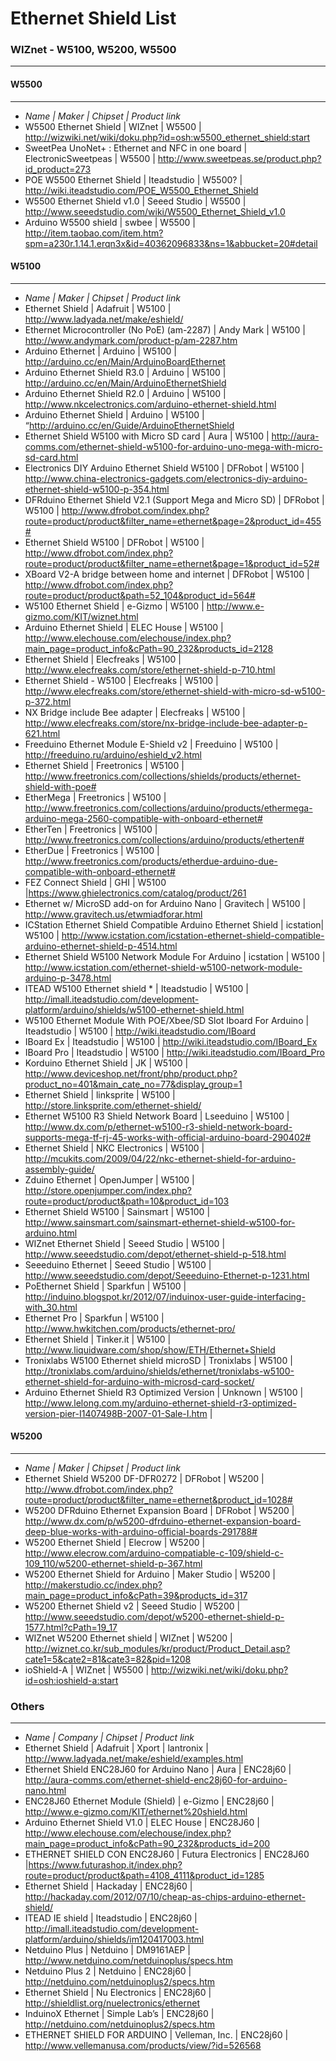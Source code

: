 # Ethernet Shield List

### WIZnet - **W5100, W5200, W5500**
------

#### W5500
----
- *Name | Maker | Chipset | Product link*
- W5500 Ethernet Shield | WIZnet | W5500 | http://wizwiki.net/wiki/doku.php?id=osh:w5500_ethernet_shield:start
- SweetPea UnoNet+ : Ethernet and NFC in one board | ElectronicSweetpeas | W5500 | http://www.sweetpeas.se/product.php?id_product=273
- POE W5500 Ethernet Shield | Iteadstudio | W5500? | http://wiki.iteadstudio.com/POE_W5500_Ethernet_Shield
- W5500 Ethernet Shield v1.0 | Seeed Studio | W5500 | http://www.seeedstudio.com/wiki/W5500_Ethernet_Shield_v1.0
- Arduino W5500 shield | swbee | W5500 | http://item.taobao.com/item.htm?spm=a230r.1.14.1.erqn3x&id=40362096833&ns=1&abbucket=20#detail

#### W5100
----

- *Name | Maker | Chipset | Product link*
- Ethernet Shield | Adafruit | W5100 | http://www.ladyada.net/make/eshield/ 
- Ethernet Microcontroller (No PoE) (am-2287) | Andy Mark | W5100 | http://www.andymark.com/product-p/am-2287.htm
- Arduino Ethernet | Arduino | W5100 | http://arduino.cc/en/Main/ArduinoBoardEthernet
- Arduino Ethernet Shield R3.0 | Arduino | W5100 | http://arduino.cc/en/Main/ArduinoEthernetShield
- Arduino Ethernet Shield R2.0 | Arduino | W5100 | http://www.nkcelectronics.com/arduino-ethernet-shield.html
- Arduino Ethernet Shield | Arduino | W5100 | “http://arduino.cc/en/Guide/ArduinoEthernetShield
- Ethernet Shield W5100 with Micro SD card | Aura | W5100 | http://aura-comms.com/ethernet-shield-w5100-for-arduino-uno-mega-with-micro-sd-card.html
- Electronics DIY Arduino Ethernet Shield W5100  | DFRobot | W5100 | http://www.china-electronics-gadgets.com/electronics-diy-arduino-ethernet-shield-w5100-p-354.html
- DFRduino Ethernet Shield V2.1 (Support Mega and Micro SD) | DFRobot | W5100 | http://www.dfrobot.com/index.php?route=product/product&filter_name=ethernet&page=2&product_id=455#
- Ethernet Shield W5100 | DFRobot | W5100 | http://www.dfrobot.com/index.php?route=product/product&filter_name=ethernet&page=1&product_id=52#
- XBoard V2-A bridge between home and internet | DFRobot | W5100 | http://www.dfrobot.com/index.php?route=product/product&path=52_104&product_id=564#
- W5100 Ethernet Shield | e-Gizmo | W5100 | http://www.e-gizmo.com/KIT/wiznet.html
- Arduino Ethernet Shield | ELEC House | W5100 | http://www.elechouse.com/elechouse/index.php?main_page=product_info&cPath=90_232&products_id=2128
- Ethernet Shield | Elecfreaks | W5100 | http://www.elecfreaks.com/store/ethernet-shield-p-710.html
- Ethernet Shield - W5100 | Elecfreaks | W5100 | http://www.elecfreaks.com/store/ethernet-shield-with-micro-sd-w5100-p-372.html
- NX Bridge include Bee adapter | Elecfreaks | W5100 | http://www.elecfreaks.com/store/nx-bridge-include-bee-adapter-p-621.html
- Freeduino Ethernet Module E-Shield v2 | Freeduino | W5100 | http://freeduino.ru/arduino/eshield_v2.html
- Ethernet Shield | Freetronics | W5100 | http://www.freetronics.com/collections/shields/products/ethernet-shield-with-poe#
- EtherMega | Freetronics | W5100 | http://www.freetronics.com/collections/arduino/products/ethermega-arduino-mega-2560-compatible-with-onboard-ethernet#
- EtherTen | Freetronics | W5100 | http://www.freetronics.com/collections/arduino/products/etherten#
- EtherDue | Freetronics | W5100 | http://www.freetronics.com/products/etherdue-arduino-due-compatible-with-onboard-ethernet#
- FEZ Connect Shield | GHI  | W5100 |https://www.ghielectronics.com/catalog/product/261
- Ethernet w/ MicroSD add-on for Arduino Nano | Gravitech | W5100 | http://www.gravitech.us/etwmiadforar.html
- ICStation Ethernet Shield Compatible Arduino Ethernet Shield | icstation| W5100 | http://www.icstation.com/icstation-ethernet-shield-compatible-arduino-ethernet-shield-p-4514.html
- Ethernet Shield W5100 Network Module For Arduino | icstation | W5100 | http://www.icstation.com/ethernet-shield-w5100-network-module-arduino-p-3478.html
- ITEAD W5100 Ethernet shield * | Iteadstudio | W5100 | http://imall.iteadstudio.com/development-platform/arduino/shields/w5100-ethernet-shield.html
- W5100 Ethernet Module With POE/Xbee/SD Slot Iboard For Arduino | Iteadstudio | W5100 | http://wiki.iteadstudio.com/IBoard
- IBoard Ex | Iteadstudio | W5100 | http://wiki.iteadstudio.com/IBoard_Ex
- IBoard Pro | Iteadstudio | W5100 | http://wiki.iteadstudio.com/IBoard_Pro
- Korduino Ethernet Shield  | JK | W5100 | http://www.deviceshop.net/front/php/product.php?product_no=401&main_cate_no=77&display_group=1
- Ethernet Shield | linksprite | W5100 | http://store.linksprite.com/ethernet-shield/
- Ethernet W5100 R3 Shield Network Board | Lseeduino | W5100 | http://www.dx.com/p/ethernet-w5100-r3-shield-network-board-supports-mega-tf-rj-45-works-with-official-arduino-board-290402#
- Ethernet Shield | NKC Electronics | W5100 | http://mcukits.com/2009/04/22/nkc-ethernet-shield-for-arduino-assembly-guide/
- Zduino Ethernet | OpenJumper | W5100 | http://store.openjumper.com/index.php?route=product/product&path=10&product_id=103
- Ethernet Shield W5100 | Sainsmart | W5100 | http://www.sainsmart.com/sainsmart-ethernet-shield-w5100-for-arduino.html
- WIZnet Ethernet Shield | Seeed Studio | W5100 | http://www.seeedstudio.com/depot/ethernet-shield-p-518.html
- Seeeduino Ethernet | Seeed Studio | W5100 | http://www.seeedstudio.com/depot/Seeeduino-Ethernet-p-1231.html
- PoEthernet Shield | Sparkfun | W5100 | http://induino.blogspot.kr/2012/07/induinox-user-guide-interfacing-with_30.html
- Ethernet Pro | Sparkfun | W5100 | http://www.hwkitchen.com/products/ethernet-pro/
- Ethernet Shield  | Tinker.it | W5100 | http://www.liquidware.com/shop/show/ETH/Ethernet+Shield
- Tronixlabs W5100 Ethernet shield microSD | Tronixlabs  | W5100 | http://tronixlabs.com/arduino/shields/ethernet/tronixlabs-w5100-ethernet-shield-for-arduino-with-microsd-card-socket/
- Arduino Ethernet Shield R3 Optimized Version | Unknown | W5100 | http://www.lelong.com.my/arduino-ethernet-shield-r3-optimized-version-pier-I1407498B-2007-01-Sale-I.htm |

#### W5200
----

- *Name | Maker | Chipset | Product link*
- Ethernet Shield W5200 DF-DFR0272 | DFRobot | W5200 | http://www.dfrobot.com/index.php?route=product/product&filter_name=ethernet&product_id=1028#
- W5200 DFRduino Ethernet Expansion Board  | DFRobot | W5200 | http://www.dx.com/p/w5200-dfrduino-ethernet-expansion-board-deep-blue-works-with-arduino-official-boards-291788#
- W5200 Ethernet Shield | Elecrow | W5200 | http://www.elecrow.com/arduino-compatiable-c-109/shield-c-109_110/w5200-ethernet-shield-p-367.html
- W5200 Ethernet Shield for Arduino | Maker Studio | W5200 | http://makerstudio.cc/index.php?main_page=product_info&cPath=39&products_id=317
- W5200 Ethernet Shield v2 | Seeed Studio | W5200 | http://www.seeedstudio.com/depot/w5200-ethernet-shield-p-1577.html?cPath=19_17
- WIZnet W5200 Ethernet shield | WIZnet  | W5200 | http://wiznet.co.kr/sub_modules/kr/product/Product_Detail.asp?cate1=5&cate2=81&cate3=82&pid=1208
- ioShield-A | WIZnet  | W5500 | http://wizwiki.net/wiki/doku.php?id=osh:ioshield-a:start

### Others
------
- *Name | Company | Chipset | Product link*
- Ethernet Shield | Adafruit | Xport | lantronix | http://www.ladyada.net/make/eshield/examples.html
- Ethernet Shield ENC28J60 for Arduino Nano | Aura | ENC28j60 | http://aura-comms.com/ethernet-shield-enc28j60-for-arduino-nano.html
- ENC28J60 Ethernet Module (Shield) | e-Gizmo | ENC28j60 | http://www.e-gizmo.com/KIT/ethernet%20shield.html
- Arduino Ethernet Shield V1.0 | ELEC House | ENC28J60 | http://www.elechouse.com/elechouse/index.php?main_page=product_info&cPath=90_232&products_id=200
- ETHERNET SHIELD CON ENC28J60 | Futura Electronics | ENC28J60 |https://www.futurashop.it/index.php?route=product/product&path=4108_4111&product_id=1285
- Ethernet Shield | Hackaday | ENC28j60 | http://hackaday.com/2012/07/10/cheap-as-chips-arduino-ethernet-shield/
- ITEAD IE shield | Iteadstudio | ENC28j60 | http://imall.iteadstudio.com/development-platform/arduino/shields/im120417003.html
- Netduino Plus | Netduino | DM9161AEP | http://www.netduino.com/netduinoplus/specs.htm
- Netduino Plus 2 | Netduino | ENC28j60 | http://netduino.com/netduinoplus2/specs.htm
- Ethernet Shield | Nu Electronics | ENC28j60 | http://shieldlist.org/nuelectronics/ethernet
- InduinoX Ethernet | Simple Lab’s | ENC28j60 | http://netduino.com/netduinoplus2/specs.htm
- ETHERNET SHIELD FOR ARDUINO | Velleman, Inc. | ENC28j60 | http://www.vellemanusa.com/products/view/?id=526568
